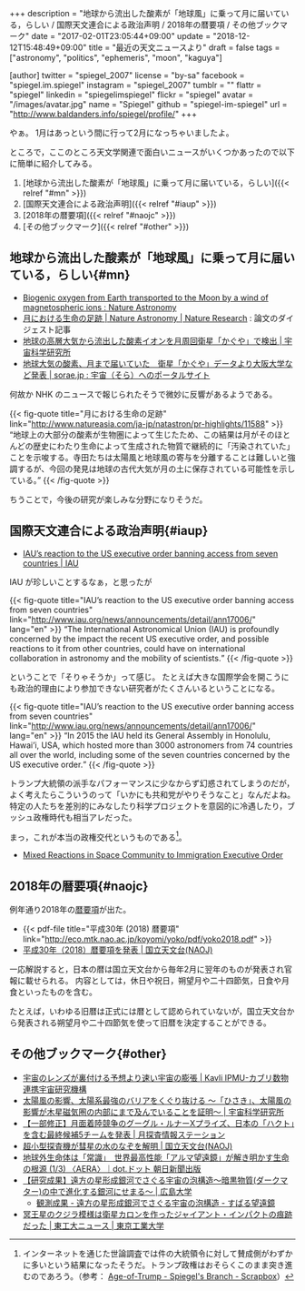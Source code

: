 +++
description = "地球から流出した酸素が「地球風」に乗って月に届いている，らしい / 国際天文連合による政治声明 / 2018年の暦要項 / その他ブックマーク"
date = "2017-02-01T23:05:44+09:00"
update = "2018-12-12T15:48:49+09:00"
title = "最近の天文ニュースより"
draft = false
tags = ["astronomy", "politics", "ephemeris", "moon", "kaguya"]

[author]
  twitter = "spiegel_2007"
  license = "by-sa"
  facebook = "spiegel.im.spiegel"
  instagram = "spiegel_2007"
  tumblr = ""
  flattr = "spiegel"
  linkedin = "spiegelimspiegel"
  flickr = "spiegel"
  avatar = "/images/avatar.jpg"
  name = "Spiegel"
  github = "spiegel-im-spiegel"
  url = "http://www.baldanders.info/spiegel/profile/"
+++

やぁ。
1月はあっという間に行って2月になっちゃいましたよ。

ところで，ここのところ天文学関連で面白いニュースがいくつかあったので以下に簡単に紹介してみる。

1. [地球から流出した酸素が「地球風」に乗って月に届いている，らしい]({{< relref "#mn" >}})
1. [国際天文連合による政治声明]({{< relref "#iaup" >}})
1. [2018年の暦要項]({{< relref "#naojc" >}})
1. [その他ブックマーク]({{< relref "#other" >}})

## 地球から流出した酸素が「地球風」に乗って月に届いている，らしい{#mn}

- [Biogenic oxygen from Earth transported to the Moon by a wind of magnetospheric ions : Nature Astronomy](http://www.nature.com/articles/s41550-016-0026)
- [月における生命の足跡 | Nature Astronomy | Nature Research](http://www.natureasia.com/ja-jp/natastron/pr-highlights/11588) : 論文のダイジェスト記事
- [地球の高層大気から流出した酸素イオンを月周回衛星「かぐや」で検出 | 宇宙科学研究所](http://www.isas.jaxa.jp/topics/000838.html)
- [地球大気の酸素、月まで届いていた　衛星「かぐや」データより大阪大学など発表 | sorae.jp : 宇宙（そら）へのポータルサイト](http://sorae.jp/030201/2017_01_31_oxy.html)

何故か NHK のニュースで報じられたそうで微妙に反響があるようである。

{{< fig-quote title="月における生命の足跡" link="http://www.natureasia.com/ja-jp/natastron/pr-highlights/11588" >}}
<q>地球上の大部分の酸素が生物圏によって生じたため、この結果は月がそのほとんどの歴史にわたり生命によって生成された物質で継続的に「汚染されていた」ことを示唆する。寺田たちは太陽風と地球風の寄与を分離することは難しいと強調するが、今回の発見は地球の古代大気が月の土に保存されている可能性を示している。</q>
{{< /fig-quote >}}

ちうことで，今後の研究が楽しみな分野になりそうだ。

## 国際天文連合による政治声明{#iaup}

- [IAU’s reaction to the US executive order banning access from seven countries | IAU](http://www.iau.org/news/announcements/detail/ann17006/)

IAU が珍しいことするなぁ，と思ったが

{{< fig-quote title="IAU’s reaction to the US executive order banning access from seven countries" link="http://www.iau.org/news/announcements/detail/ann17006/" lang="en" >}}
<q>The International Astronomical Union (IAU) is profoundly concerned by the impact the recent US executive order, and possible reactions to it from other countries, could have on international collaboration in astronomy and the mobility of scientists.</q>
{{< /fig-quote >}}

ということで「そりゃそうか」って感じ。
たとえば大きな国際学会を開こうにも政治的理由により参加できない研究者がたくさんいるということになる。

{{< fig-quote title="IAU’s reaction to the US executive order banning access from seven countries" link="http://www.iau.org/news/announcements/detail/ann17006/" lang="en" >}}
<q>In 2015 the IAU held its General Assembly in Honolulu, Hawai’i, USA, which hosted more than 3000 astronomers from 74 countries all over the world, including some of the seven countries concerned by the US executive order.</q>
{{< /fig-quote >}}

トランプ大統領の派手なパフォーマンスに少なからず幻惑されてしまうのだが，よく考えたらこういうのって「いかにも共和党がやりそうなこと」なんだよね。
特定の人たちを差別的にみなしたり科学プロジェクトを意図的に冷遇したり，ブッシュ政権時代も相当アレだった。

まっ，これが本当の政権交代というものである[^a]。

[^a]: インターネットを通じた世論調査では件の大統領令に対して賛成側がわずかに多いという結果になったそうだ。トランプ政権はおそらくこのまま突き進むのであろう。（参考： [Age-of-Trump - Spiegel's Branch - Scrapbox](https://scrapbox.io/spiegel-branch/Age-of-Trump)）

- [Mixed Reactions in Space Community to Immigration Executive Order](http://www.space.com/35575-trump-immigration-order-space-community-reaction.html)

## 2018年の暦要項{#naojc}

例年通り2018年の[暦要項](http://eco.mtk.nao.ac.jp/koyomi/yoko/ "暦要項 - 国立天文台暦計算室")が出た。

- {{< pdf-file title="平成30年 (2018) 暦要項" link="http://eco.mtk.nao.ac.jp/koyomi/yoko/pdf/yoko2018.pdf" >}}
- [平成30年（2018）暦要項を発表 | 国立天文台(NAOJ)](http://www.nao.ac.jp/news/topics/2017/20170201-rekiyoko.html)

一応解説すると，日本の暦は国立天文台から毎年2月に翌年のものが発表され官報に載せられる。
内容としては，休日や祝日，朔望月や二十四節気，日食や月食といったものを含む。

たとえば，いわゆる旧暦は正式には暦として認められていないが，国立天文台から発表される朔望月や二十四節気を使って旧暦を決定することができる。

## その他ブックマーク{#other}

- [宇宙のレンズが裏付ける予想より速い宇宙の膨張 | Kavli IPMU-カブリ数物連携宇宙研究機構](http://www.ipmu.jp/ja/20170127-H0LiCOW-H0)
- [太陽風の影響、太陽系最強のバリアをくぐり抜ける 〜「ひさき」、太陽風の影響が木星磁気圏の内部にまで及んでいることを証明〜 | 宇宙科学研究所](http://www.isas.jaxa.jp/topics/000832.html)
- [【一部修正】月面着陸競争のグーグル・ルナーXプライズ、日本の「ハクト」を含む最終候補5チームを発表 | 月探査情報ステーション](http://moonstation.jp/blog/lunarexp/hakuto/hakuto-selected-as-five-final-finalists-for-google-lunar-x-prize)
- [超小型探査機が彗星の水のなぞを解明 | 国立天文台(NAOJ)](http://www.nao.ac.jp/news/science/2017/20170124-procyon.html)
- [地球外生命体は「常識」　世界最高性能「アルマ望遠鏡」が解き明かす生命の根源 (1/3) 〈AERA〉｜dot.ドット 朝日新聞出版](https://dot.asahi.com/aera/2017012600195.html)
- [【研究成果】遠方の星形成銀河でさぐる宇宙の泡構造～暗黒物質(ダークマター)の中で進化する銀河にせまる～ | 広島大学](https://www.hiroshima-u.ac.jp/news/37496)
    - [観測成果 - 遠方の星形成銀河でさぐる宇宙の泡構造 - すばる望遠鏡](http://subarutelescope.org/Pressrelease/2017/01/30/j_index.html)
- [冥王星のクジラ模様は衛星カロンを作ったジャイアント・インパクトの痕跡だった | 東工大ニュース | 東京工業大学](http://www.titech.ac.jp/news/2017/037319.html)
